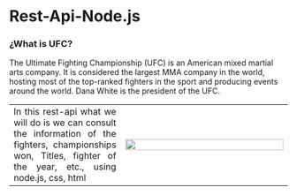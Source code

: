 # Rest-Api-Node.js
### ¿What is UFC?
The Ultimate Fighting Championship (UFC) is an American mixed martial arts company. It is considered the largest MMA company in the world, hosting most of the top-ranked fighters in the sport and producing events around the world. Dana White is the president of the UFC.
<table>
  <td align="Justify" width=40%>
     In this rest-api what we will do is we can consult the information of the fighters, championships won, Titles, fighter of the year, etc., using node.js, css, html
  </td>
  <td width=60&>
    <img src="https://media.tenor.com/ESPQ38Nhp2QAAAAM/and-still.gif" width=100% height= 40%>
  </td>
</table>
